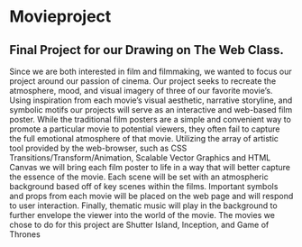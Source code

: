 # Movieproject
## Final Project for our Drawing on The Web Class. 
Since we are both interested in film and filmmaking, we wanted to focus our project around our passion of cinema. Our project seeks to recreate the atmosphere, mood, and visual imagery of three of our favorite movie’s. Using inspiration from each movie’s visual aesthetic, narrative storyline, and symbolic motifs our projects will serve as an interactive and web-based film poster. While the traditional film posters are a simple and convenient way to promote a particular movie to potential viewers, they often fail to capture the full emotional atmosphere of that movie. Utilizing the array of artistic tool provided by the web-browser, such as CSS Transitions/Transform/Animation, Scalable Vector Graphics and HTML Canvas we will bring each film poster to life in a way that will better capture the essence of the movie. Each scene will be set with an atmospheric background based off of key scenes within the films. Important symbols and props from each movie will be placed on the web page and will respond to user interaction. Finally, thematic music will play in the background to further envelope the viewer into the world of the movie. 
The movies we chose to do for this project are Shutter Island, Inception, and Game of Thrones 
